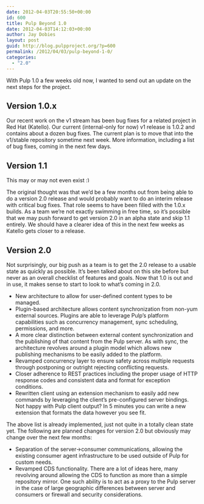 ```yaml
---
date: 2012-04-03T20:55:50+00:00
id: 600
title: Pulp Beyond 1.0
date: 2012-04-03T14:12:03+00:00
author: Jay Dobies
layout: post
guid: http://blog.pulpproject.org/?p=600
permalink: /2012/04/03/pulp-beyond-1-0/
categories:
  - "2.0"
---
```

<!-- more -->
With Pulp 1.0 a few weeks old now, I wanted to send out an update on the next steps for the project.

## Version 1.0.x

Our recent work on the v1 stream has been bug fixes for a related project in Red Hat (Katello). Our current (internal-only for now) v1 release is 1.0.2 and contains about a dozen bug fixes. The current plan is to move that into the v1/stable repository sometime next week. More information, including a list of bug fixes, coming in the next few days.

## Version 1.1

This may or may not even exist <img src="https://www.pulpproject.org/wp-includes/images/smilies/simple-smile.png" alt=":)" class="wp-smiley" style="height: 1em; max-height: 1em;" />

The original thought was that we&#8217;d be a few months out from being able to do a version 2.0 release and would probably want to do an interim release with critical bug fixes. That role seems to have been filled with the 1.0.x builds. As a team we&#8217;re not exactly swimming in free time, so it&#8217;s possible that we may push forward to get version 2.0 in an alpha state and skip 1.1 entirely. We should have a clearer idea of this in the next few weeks as Katello gets closer to a release.

## Version 2.0

Not surprisingly, our big push as a team is to get the 2.0 release to a usable state as quickly as possible. It&#8217;s been talked about on this site before but never as an overall checklist of features and goals. Now that 1.0 is out and in use, it makes sense to start to look to what&#8217;s coming in 2.0.

  * New architecture to allow for user-defined content types to be managed.
  * Plugin-based architecture allows content synchronization from non-yum external sources. Plugins are able to leverage Pulp&#8217;s platform capabilities such as concurrency management, sync scheduling, permissions, and more.
  * A more clear distinction between external content synchronization and the publishing of that content from the Pulp server. As with sync, the architecture revolves around a plugin model which allows new publishing mechanisms to be easily added to the platform.
  * Revamped concurrency layer to ensure safety across multiple requests through postponing or outright rejecting conflicting requests.
  * Closer adherence to REST practices including the proper usage of HTTP response codes and consistent data and format for exception conditions.
  * Rewritten client using an extension mechanism to easily add new commands by leveraging the client&#8217;s pre-configured server bindings. Not happy with Pulp client output? In 5 minutes you can write a new extension that formats the data however you see fit.

The above list is already implemented, just not quite in a totally clean state yet. The following are planned changes for version 2.0 but obviously may change over the next few months:

  * Separation of the server->consumer communications, allowing the existing consumer agent infrastructure to be used outside of Pulp for custom needs.
  * Revamped CDS functionality. There are a lot of ideas here, many revolving around allowing the CDS to function as more than a simple repository mirror. One such ability is to act as a proxy to the Pulp server in the case of large geographic differences between server and consumers or firewall and security considerations.